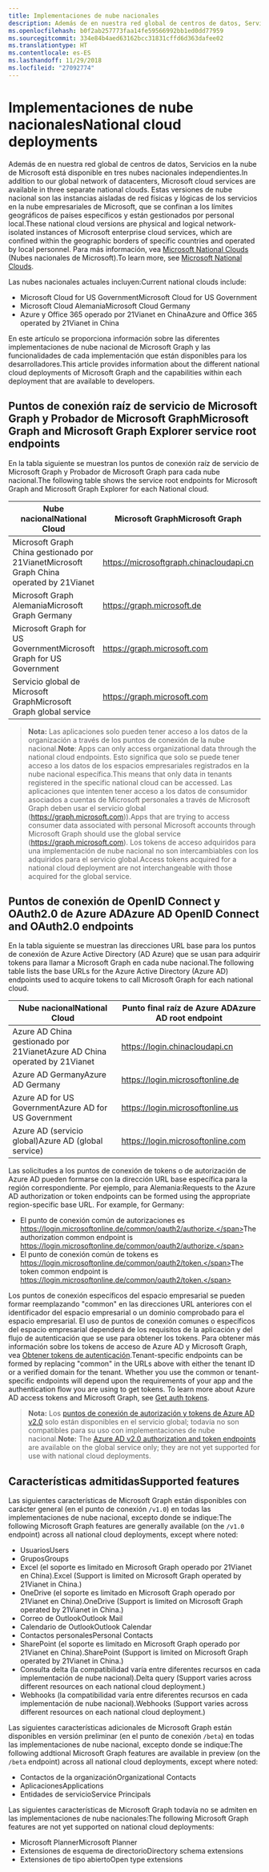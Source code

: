 ```yaml
---
title: Implementaciones de nube nacionales
description: Además de en nuestra red global de centros de datos, Servicios en la nube de Microsoft está disponible en tres nubes nacionales independientes. Estas versiones de nube nacional son las instancias aisladas de red físicas y lógicas de los servicios en la nube empresariales de Microsoft, que se confinan a los límites geográficos de países específicos y están operados por personal local. Para más información, vea Microsoft National Clouds.
ms.openlocfilehash: b0f2ab257773faa14fe59566992bb1ed0dd77959
ms.sourcegitcommit: 334e84b4aed63162bcc31831cffd6d363dafee02
ms.translationtype: HT
ms.contentlocale: es-ES
ms.lasthandoff: 11/29/2018
ms.locfileid: "27092774"
---
```

# <a name="national-cloud-deployments"></a><span data-ttu-id="ea46c-105">Implementaciones de nube nacionales</span><span class="sxs-lookup"><span data-stu-id="ea46c-105">National cloud deployments</span></span>


<span data-ttu-id="ea46c-106">Además de en nuestra red global de centros de datos, Servicios en la nube de Microsoft está disponible en tres nubes nacionales independientes.</span><span class="sxs-lookup"><span data-stu-id="ea46c-106">In addition to our global network of datacenters, Microsoft cloud services are available in three separate national clouds.</span></span> <span data-ttu-id="ea46c-107">Estas versiones de nube nacional son las instancias aisladas de red físicas y lógicas de los servicios en la nube empresariales de Microsoft, que se confinan a los límites geográficos de países específicos y están gestionados por personal local.</span><span class="sxs-lookup"><span data-stu-id="ea46c-107">These national cloud versions are physical and logical network-isolated instances of Microsoft enterprise cloud services, which are confined within the geographic borders of specific countries and operated by local personnel.</span></span> <span data-ttu-id="ea46c-108">Para más información, vea [Microsoft National Clouds](https://www.microsoft.com/es-ES/TrustCenter/CloudServices/NationalCloud) (Nubes nacionales de Microsoft).</span><span class="sxs-lookup"><span data-stu-id="ea46c-108">To learn more, see [Microsoft National Clouds](https://www.microsoft.com/es-ES/TrustCenter/CloudServices/NationalCloud).</span></span>

<span data-ttu-id="ea46c-109">Las nubes nacionales actuales incluyen:</span><span class="sxs-lookup"><span data-stu-id="ea46c-109">Current national clouds include:</span></span>

- <span data-ttu-id="ea46c-110">Microsoft Cloud for US Government</span><span class="sxs-lookup"><span data-stu-id="ea46c-110">Microsoft Cloud for US Government</span></span>
- <span data-ttu-id="ea46c-111">Microsoft Cloud Alemania</span><span class="sxs-lookup"><span data-stu-id="ea46c-111">Microsoft Cloud Germany</span></span>
- <span data-ttu-id="ea46c-112">Azure y Office 365 operado por 21Vianet en China</span><span class="sxs-lookup"><span data-stu-id="ea46c-112">Azure and Office 365 operated by 21Vianet in China</span></span>

<span data-ttu-id="ea46c-113">En este artículo se proporciona información sobre las diferentes implementaciones de nube nacional de Microsoft Graph y las funcionalidades de cada implementación que están disponibles para los desarrolladores.</span><span class="sxs-lookup"><span data-stu-id="ea46c-113">This article provides information about the different national cloud deployments of Microsoft Graph and the capabilities within each deployment that are available to developers.</span></span>

## <a name="microsoft-graph-and-microsoft-graph-explorer-service-root-endpoints"></a><span data-ttu-id="ea46c-114">Puntos de conexión raíz de servicio de Microsoft Graph y Probador de Microsoft Graph</span><span class="sxs-lookup"><span data-stu-id="ea46c-114">Microsoft Graph and Microsoft Graph Explorer service root endpoints</span></span>

<span data-ttu-id="ea46c-115">En la tabla siguiente se muestran los puntos de conexión raíz de servicio de Microsoft Graph y Probador de Microsoft Graph para cada nube nacional.</span><span class="sxs-lookup"><span data-stu-id="ea46c-115">The following table shows the service root endpoints for Microsoft Graph and Microsoft Graph Explorer for each National cloud.</span></span>

| <span data-ttu-id="ea46c-116">Nube nacional</span><span class="sxs-lookup"><span data-stu-id="ea46c-116">National Cloud</span></span> | <span data-ttu-id="ea46c-117">Microsoft Graph</span><span class="sxs-lookup"><span data-stu-id="ea46c-117">Microsoft Graph</span></span> | <span data-ttu-id="ea46c-118">Explorador de Microsoft Graph</span><span class="sxs-lookup"><span data-stu-id="ea46c-118">Microsoft Graph Explorer</span></span>
|---------------------------|----------------|----------------|
| <span data-ttu-id="ea46c-119">Microsoft Graph China gestionado por 21Vianet</span><span class="sxs-lookup"><span data-stu-id="ea46c-119">Microsoft Graph China operated by 21Vianet</span></span> | https://microsoftgraph.chinacloudapi.cn | https://developer.microsoft.com/zh-cn/graph/graph-explorer-china |
| <span data-ttu-id="ea46c-120">Microsoft Graph Alemania</span><span class="sxs-lookup"><span data-stu-id="ea46c-120">Microsoft Graph Germany</span></span> | https://graph.microsoft.de | <span data-ttu-id="ea46c-121">No admitida.</span><span class="sxs-lookup"><span data-stu-id="ea46c-121">Not supported.</span></span> |
| <span data-ttu-id="ea46c-122">Microsoft Graph for US Government</span><span class="sxs-lookup"><span data-stu-id="ea46c-122">Microsoft Graph for US Government</span></span> | https://graph.microsoft.com | <span data-ttu-id="ea46c-123">No admitida.</span><span class="sxs-lookup"><span data-stu-id="ea46c-123">Not supported.</span></span> |
| <span data-ttu-id="ea46c-124">Servicio global de Microsoft Graph</span><span class="sxs-lookup"><span data-stu-id="ea46c-124">Microsoft Graph global service</span></span> | https://graph.microsoft.com | https://developer.microsoft.com/graph/graph-explorer |

> <span data-ttu-id="ea46c-125">**Nota:** Las aplicaciones solo pueden tener acceso a los datos de la organización a través de los puntos de conexión de la nube nacional.</span><span class="sxs-lookup"><span data-stu-id="ea46c-125">**Note**: Apps can only access organizational data through the national cloud endpoints.</span></span> <span data-ttu-id="ea46c-126">Esto significa que solo se puede tener acceso a los datos de los espacios empresariales registrados en la nube nacional específica.</span><span class="sxs-lookup"><span data-stu-id="ea46c-126">This means that only data in tenants registered in the specific national cloud can be accessed.</span></span> <span data-ttu-id="ea46c-127">Las aplicaciones que intenten tener acceso a los datos de consumidor asociados a cuentas de Microsoft personales a través de Microsoft Graph deben usar el servicio global (https://graph.microsoft.com)).</span><span class="sxs-lookup"><span data-stu-id="ea46c-127">Apps that are trying to access consumer data associated with personal Microsoft accounts through Microsoft Graph should use the global service (https://graph.microsoft.com).</span></span> <span data-ttu-id="ea46c-128">Los tokens de acceso adquiridos para una implementación de nube nacional no son intercambiables con los adquiridos para el servicio global.</span><span class="sxs-lookup"><span data-stu-id="ea46c-128">Access tokens acquired for a national cloud deployment are not interchangeable with those acquired for the global service.</span></span>

## <a name="azure-ad-openid-connect-and-oauth20-endpoints"></a><span data-ttu-id="ea46c-129">Puntos de conexión de OpenID Connect y OAuth2.0 de Azure AD</span><span class="sxs-lookup"><span data-stu-id="ea46c-129">Azure AD OpenID Connect and OAuth2.0 endpoints</span></span>

<span data-ttu-id="ea46c-130">En la tabla siguiente se muestran las direcciones URL base para los puntos de conexión de Azure Active Directory (AD Azure) que se usan para adquirir tokens para llamar a Microsoft Graph en cada nube nacional.</span><span class="sxs-lookup"><span data-stu-id="ea46c-130">The following table lists the base URLs for the Azure Active Directory (Azure AD) endpoints used to acquire tokens to call Microsoft Graph for each national cloud.</span></span>

| <span data-ttu-id="ea46c-131">Nube nacional</span><span class="sxs-lookup"><span data-stu-id="ea46c-131">National Cloud</span></span> | <span data-ttu-id="ea46c-132">Punto final raíz de Azure AD</span><span class="sxs-lookup"><span data-stu-id="ea46c-132">Azure AD root endpoint</span></span> |
|---------------------------|----------------|
| <span data-ttu-id="ea46c-133">Azure AD China gestionado por 21Vianet</span><span class="sxs-lookup"><span data-stu-id="ea46c-133">Azure AD China operated by 21Vianet</span></span> |https://login.chinacloudapi.cn |
| <span data-ttu-id="ea46c-134">Azure AD Germany</span><span class="sxs-lookup"><span data-stu-id="ea46c-134">Azure AD Germany</span></span> | https://login.microsoftonline.de |
| <span data-ttu-id="ea46c-135">Azure AD for US Government</span><span class="sxs-lookup"><span data-stu-id="ea46c-135">Azure AD for US Government</span></span> | https://login.microsoftonline.us |
| <span data-ttu-id="ea46c-136">Azure AD (servicio global)</span><span class="sxs-lookup"><span data-stu-id="ea46c-136">Azure AD (global service)</span></span> | https://login.microsoftonline.com |

<span data-ttu-id="ea46c-p104">Las solicitudes a los puntos de conexión de tokens o de autorización de Azure AD pueden formarse con la dirección URL base específica para la región correspondiente. Por ejemplo, para Alemania:</span><span class="sxs-lookup"><span data-stu-id="ea46c-p104">Requests to the Azure AD authorization or token endpoints can be formed using the appropriate region-specific base URL. For example, for Germany:</span></span>

- <span data-ttu-id="ea46c-139">El punto de conexión común de autorizaciones es https://login.microsoftonline.de/common/oauth2/authorize.</span><span class="sxs-lookup"><span data-stu-id="ea46c-139">The authorization common endpoint is https://login.microsoftonline.de/common/oauth2/authorize.</span></span>
- <span data-ttu-id="ea46c-140">El punto de conexión común de tokens es https://login.microsoftonline.de/common/oauth2/token.</span><span class="sxs-lookup"><span data-stu-id="ea46c-140">The token common endpoint is https://login.microsoftonline.de/common/oauth2/token.</span></span>

<span data-ttu-id="ea46c-p105">Los puntos de conexión específicos del espacio empresarial se pueden formar reemplazando "common" en las direcciones URL anteriores con el identificador del espacio empresarial o un dominio comprobado para el espacio empresarial. El uso de puntos de conexión comunes o específicos del espacio empresarial dependerá de los requisitos de la aplicación y del flujo de autenticación que se use para obtener los tokens. Para obtener más información sobre los tokens de acceso de Azure AD y Microsoft Graph, vea [Obtener tokens de autenticación](./auth-overview.md).</span><span class="sxs-lookup"><span data-stu-id="ea46c-p105">Tenant-specific endpoints can be formed by replacing "common" in the URLs above with either the tenant ID or a verified domain for the tenant. Whether you use the common or tenant-specific endpoints will depend upon the requirements of your app and the authentication flow you are using to get tokens. To learn more about Azure AD access tokens and Microsoft Graph, see [Get auth tokens](./auth-overview.md).</span></span>

> <span data-ttu-id="ea46c-144">**Nota:** Los [puntos de conexión de autorización y tokens de Azure AD v2.0](https://azure.microsoft.com/es-ES/documentation/articles/active-directory-appmodel-v2-overview/) solo están disponibles en el servicio global; todavía no son compatibles para su uso con implementaciones de nube nacional.</span><span class="sxs-lookup"><span data-stu-id="ea46c-144">**Note:** The [Azure AD v2.0 authorization and token endpoints](https://azure.microsoft.com/es-ES/documentation/articles/active-directory-appmodel-v2-overview/) are available on the global service only; they are not yet supported for use with national cloud deployments.</span></span>

## <a name="supported-features"></a><span data-ttu-id="ea46c-145">Características admitidas</span><span class="sxs-lookup"><span data-stu-id="ea46c-145">Supported features</span></span>

<span data-ttu-id="ea46c-146">Las siguientes características de Microsoft Graph están disponibles con carácter general (en el punto de conexión `/v1.0`) en todas las implementaciones de nube nacional, excepto donde se indique:</span><span class="sxs-lookup"><span data-stu-id="ea46c-146">The following Microsoft Graph features are generally available (on the `/v1.0` endpoint) across all national cloud deployments, except where noted:</span></span>

* <span data-ttu-id="ea46c-147">Usuarios</span><span class="sxs-lookup"><span data-stu-id="ea46c-147">Users</span></span>
* <span data-ttu-id="ea46c-148">Grupos</span><span class="sxs-lookup"><span data-stu-id="ea46c-148">Groups</span></span>
* <span data-ttu-id="ea46c-149">Excel (el soporte es limitado en Microsoft Graph operado por 21Vianet en China).</span><span class="sxs-lookup"><span data-stu-id="ea46c-149">Excel (Support is limited on Microsoft Graph operated by 21Vianet in China.)</span></span>
* <span data-ttu-id="ea46c-150">OneDrive (el soporte es limitado en Microsoft Graph operado por 21Vianet en China).</span><span class="sxs-lookup"><span data-stu-id="ea46c-150">OneDrive (Support is limited on Microsoft Graph operated by 21Vianet in China.)</span></span>
* <span data-ttu-id="ea46c-151">Correo de Outlook</span><span class="sxs-lookup"><span data-stu-id="ea46c-151">Outlook Mail</span></span>
* <span data-ttu-id="ea46c-152">Calendario de Outlook</span><span class="sxs-lookup"><span data-stu-id="ea46c-152">Outlook Calendar</span></span>
* <span data-ttu-id="ea46c-153">Contactos personales</span><span class="sxs-lookup"><span data-stu-id="ea46c-153">Personal Contacts</span></span> 
* <span data-ttu-id="ea46c-154">SharePoint (el soporte es limitado en Microsoft Graph operado por 21Vianet en China).</span><span class="sxs-lookup"><span data-stu-id="ea46c-154">SharePoint (Support is limited on Microsoft Graph operated by 21Vianet in China.)</span></span>
* <span data-ttu-id="ea46c-155">Consulta delta (la compatibilidad varía entre diferentes recursos en cada implementación de nube nacional).</span><span class="sxs-lookup"><span data-stu-id="ea46c-155">Delta query (Support varies across different resources on each national cloud deployment.)</span></span>
* <span data-ttu-id="ea46c-156">Webhooks (la compatibilidad varía entre diferentes recursos en cada implementación de nube nacional).</span><span class="sxs-lookup"><span data-stu-id="ea46c-156">Webhooks (Support varies across different resources on each national cloud deployment.)</span></span>

<span data-ttu-id="ea46c-157">Las siguientes características adicionales de Microsoft Graph están disponibles en versión preliminar (en el punto de conexión `/beta`) en todas las implementaciones de nube nacional, excepto donde se indique:</span><span class="sxs-lookup"><span data-stu-id="ea46c-157">The following addtional Microsoft Graph features are available in preview (on the `/beta` endpoint) across all national cloud deployments, except where noted:</span></span>

* <span data-ttu-id="ea46c-158">Contactos de la organización</span><span class="sxs-lookup"><span data-stu-id="ea46c-158">Organizational Contacts</span></span>
* <span data-ttu-id="ea46c-159">Aplicaciones</span><span class="sxs-lookup"><span data-stu-id="ea46c-159">Applications</span></span>
* <span data-ttu-id="ea46c-160">Entidades de servicio</span><span class="sxs-lookup"><span data-stu-id="ea46c-160">Service Principals</span></span>

<span data-ttu-id="ea46c-161">Las siguientes características de Microsoft Graph todavía no se admiten en las implementaciones de nube nacionales:</span><span class="sxs-lookup"><span data-stu-id="ea46c-161">The following Microsoft Graph features are not yet supported on national cloud deployments:</span></span>

* <span data-ttu-id="ea46c-162">Microsoft Planner</span><span class="sxs-lookup"><span data-stu-id="ea46c-162">Microsoft Planner</span></span>
* <span data-ttu-id="ea46c-163">Extensiones de esquema de directorio</span><span class="sxs-lookup"><span data-stu-id="ea46c-163">Directory schema extensions</span></span>
* <span data-ttu-id="ea46c-164">Extensiones de tipo abierto</span><span class="sxs-lookup"><span data-stu-id="ea46c-164">Open type extensions</span></span>
